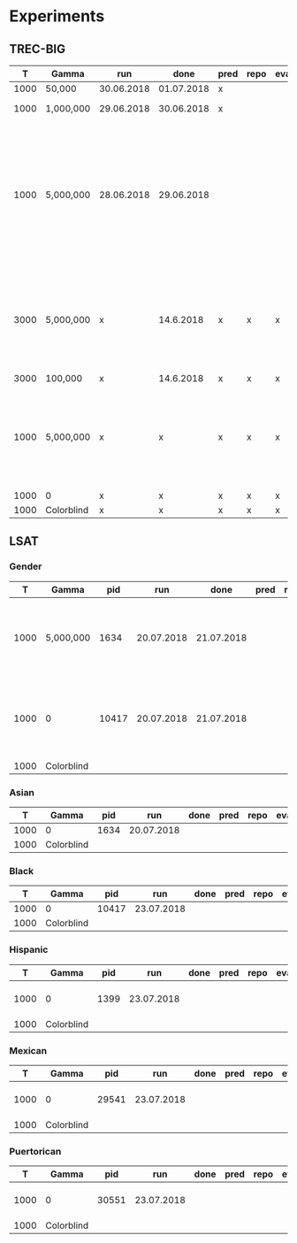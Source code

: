 # Experiments

## TREC-BIG

| T | Gamma | run | done | pred | repo | eval | comments |
| --- | --- | --- | ---| --- | --- | --- | --- |
| 1000 | 50,000 | 30.06.2018 | 01.07.2018 | x |  |  | |
| 1000 | 1,000,000 | 29.06.2018 | 30.06.2018 | x |  |  | gamma still too large |
| 1000 | 5,000,000 | 28.06.2018 | 29.06.2018 |  |  |  | trying with dataset with continuous scores, using 50 queries for training, but only 200 candidates --> gamma too large, convergence looked weird |
| 3000 | 5,000,000 | x | 14.6.2018 | x | x | x | higher iterations did not make women to be distributed evenly, but also rates all women to top positions |
| 3000 | 100,000 | x | 14.6.2018 | x | x | x | |
| 1000 | 5,000,000 | x | x | x | x | x | made all women appear in top positions, super weird, trying to have better convergence |
| 1000 | 0 | x | x | x | x | x | |
| 1000 | Colorblind | x | x | x | x | x | |

## LSAT

### Gender

| T | Gamma | pid | run | done | pred | repo | eval | comments |
| --- | --- | --- | --- | ---| --- | --- | --- | --- |
| 1000 | 5,000,000 | 1634 | 20.07.2018 | 21.07.2018 | | | | subsampled dataset, now has ~1700 candidates in training set |
| 1000 | 0 | 10417 | 20.07.2018 | 21.07.2018 | | | | subsampled dataset, now has ~1700 candidates in training set |
| 1000 | Colorblind | | | | | | |


### Asian

| T | Gamma | pid | run | done | pred | repo | eval | comments |
| --- | --- | --- | --- | ---| --- | --- | --- | --- |
| 1000 | 0 | 1634 | 20.07.2018 |  | | | |  |
| 1000 | Colorblind | | | | | | |


### Black

| T | Gamma | pid | run | done | pred | repo | eval | comments |
| --- | --- | --- | --- | ---| --- | --- | --- | --- |
| 1000 | 0 | 10417 | 23.07.2018 |  | | | |  |
| 1000 | Colorblind | | | | | | |


### Hispanic

| T | Gamma | pid | run | done | pred | repo | eval | comments |
| --- | --- | --- | --- | ---| --- | --- | --- | --- |
| 1000 | 0 | 1399 | 23.07.2018 |  | | | | running on TREC server |
| 1000 | Colorblind | | | | | | |


### Mexican

| T | Gamma | pid | run | done | pred | repo | eval | comments |
| --- | --- | --- | --- | ---| --- | --- | --- | --- |
| 1000 | 0 | 29541 | 23.07.2018 |  | | | | running on TREC server |
| 1000 | Colorblind | | | | | | |



### Puertorican

| T | Gamma | pid | run | done | pred | repo | eval | comments |
| --- | --- | --- | --- | ---| --- | --- | --- | --- |
| 1000 | 0 | 30551 | 23.07.2018 |  | | | | running on TREC server |
| 1000 | Colorblind | | | | | | |

